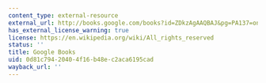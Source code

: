```yaml
---
content_type: external-resource
external_url: http://books.google.com/books?id=ZDkzAgAAQBAJ&pg=PA137=onepage
has_external_license_warning: true
license: https://en.wikipedia.org/wiki/All_rights_reserved
status: ''
title: Google Books
uid: 0d81c794-2040-4f16-b48e-c2aca6195cad
wayback_url: ''
---
```

